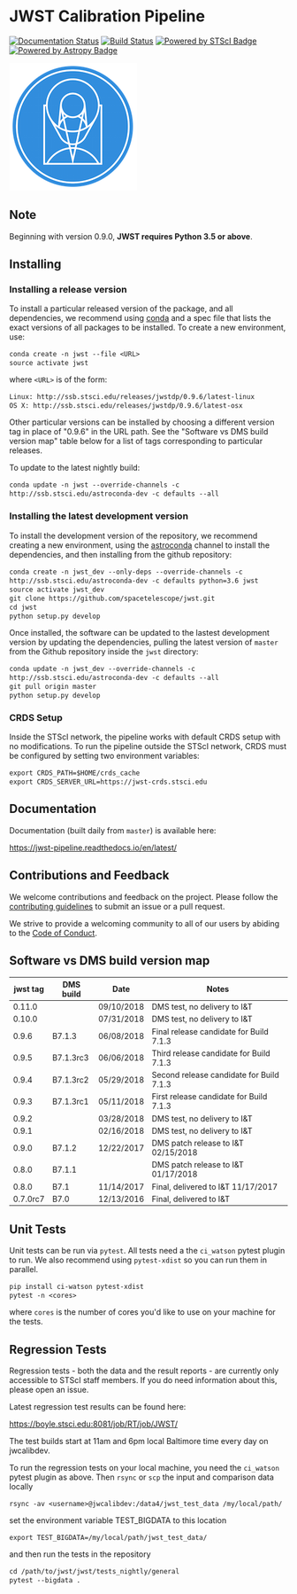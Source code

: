 JWST Calibration Pipeline
=========================
[![Documentation Status](https://readthedocs.org/projects/jwst-pipeline/badge/?version=latest)](http://jwst-pipeline.readthedocs.io/en/latest/?badge=latest)
[![Build Status](https://travis-ci.org/spacetelescope/jwst.svg?branch=master)](https://travis-ci.org/spacetelescope/jwst)
[![Powered by STScI Badge](https://img.shields.io/badge/powered%20by-STScI-blue.svg?colorA=707170&colorB=3e8ddd&style=flat)](http://www.stsci.edu)
[![Powered by Astropy Badge](http://img.shields.io/badge/powered%20by-AstroPy-orange.svg?style=flat)](http://www.astropy.org/)

![STScI Logo](docs/_static/stsci_logo.png)

Note
----
Beginning with version 0.9.0, **JWST requires Python 3.5 or above**.

Installing
----------

### Installing a release version ###

To install a particular released version of the package, and all dependencies, we recommend using
[conda](https://conda.io/docs/index.html) and a spec file that lists the exact versions of all packages to be installed.
To create a new environment, use:

    conda create -n jwst --file <URL>
    source activate jwst

where `<URL>` is of the form:

    Linux: http://ssb.stsci.edu/releases/jwstdp/0.9.6/latest-linux
    OS X: http://ssb.stsci.edu/releases/jwstdp/0.9.6/latest-osx

Other particular versions can be installed by choosing a different version tag in place of "0.9.6" in the URL path.
See the "Software vs DMS build version map" table below for a list of tags corresponding to particular releases.

To update to the latest nightly build:

    conda update -n jwst --override-channels -c http://ssb.stsci.edu/astroconda-dev -c defaults --all

### Installing the latest development version ###

To install the development version of the repository, we recommend creating a new
environment, using the [astroconda](https://astroconda.readthedocs.io) channel
to install the dependencies, and then installing from the github repository:

    conda create -n jwst_dev --only-deps --override-channels -c http://ssb.stsci.edu/astroconda-dev -c defaults python=3.6 jwst
    source activate jwst_dev
    git clone https://github.com/spacetelescope/jwst.git
    cd jwst
    python setup.py develop

Once installed, the software can be updated to the lastest development version by updating the dependencies,
pulling the latest version of `master` from the Github repository inside the `jwst` directory:

    conda update -n jwst_dev --override-channels -c http://ssb.stsci.edu/astroconda-dev -c defaults --all
    git pull origin master
    python setup.py develop

### CRDS Setup ###

Inside the STScI network, the pipeline works with default CRDS setup with no modifications.  To run the pipeline outside the STScI network, CRDS must be configured by setting two environment variables:

    export CRDS_PATH=$HOME/crds_cache
    export CRDS_SERVER_URL=https://jwst-crds.stsci.edu


Documentation
-------------

Documentation (built daily from `master`) is available here:

https://jwst-pipeline.readthedocs.io/en/latest/


Contributions and Feedback
--------------------------
We welcome contributions and feedback on the project. Please follow the [contributing guidelines](CONTRIBUTING.md) to submit an issue or a pull request.

We strive to provide a welcoming community to all of our users by abiding to the [Code of Conduct](CODE_OF_CONDUCT.md).


Software vs DMS build version map
---------------------------------

| jwst tag | DMS build |    Date    |          Notes                           |
| -------- | --------- | ---------- | -----------------------------------------|
|  0.11.0  |           | 09/10/2018 | DMS test, no delivery to I&T             |
|  0.10.0  |           | 07/31/2018 | DMS test, no delivery to I&T             |
|  0.9.6   | B7.1.3    | 06/08/2018 | Final release candidate for Build 7.1.3  |
|  0.9.5   | B7.1.3rc3 | 06/06/2018 | Third release candidate for Build 7.1.3  |
|  0.9.4   | B7.1.3rc2 | 05/29/2018 | Second release candidate for Build 7.1.3 |
|  0.9.3   | B7.1.3rc1 | 05/11/2018 | First release candidate for Build 7.1.3  |
|  0.9.2   |           | 03/28/2018 | DMS test, no delivery to I&T             |
|  0.9.1   |           | 02/16/2018 | DMS test, no delivery to I&T             |
|  0.9.0   |   B7.1.2  | 12/22/2017 | DMS patch release to I&T 02/15/2018      |
|  0.8.0   |   B7.1.1  |            | DMS patch release to I&T 01/17/2018      |
|  0.8.0   |   B7.1    | 11/14/2017 | Final, delivered to I&T 11/17/2017       |
|  0.7.0rc7|   B7.0    | 12/13/2016 | Final, delivered to I&T                  |


Unit Tests
----------

Unit tests can be run via `pytest`.  All tests need a the `ci_watson` pytest plugin to run.  We also recommend using `pytest-xdist` so you can run them in parallel.

    pip install ci-watson pytest-xdist
    pytest -n <cores>

where `cores` is the number of cores you'd like to use on your machine for the tests.

Regression Tests
----------------

Regression tests - both the data and the result reports - are currently only accessible to STScI staff members. If you do need information about this, please open an issue.

Latest regression test results can be found here:

https://boyle.stsci.edu:8081/job/RT/job/JWST/

The test builds start at 11am and 6pm local Baltimore time every day on jwcalibdev.

To run the regression tests on your local machine, you need the `ci_watson` pytest plugin as above.  Then `rsync` or `scp` the input and comparison data locally

    rsync -av <username>@jwcalibdev:/data4/jwst_test_data /my/local/path/

set the environment variable TEST_BIGDATA to this location

    export TEST_BIGDATA=/my/local/path/jwst_test_data/

and then run the tests in the repository

    cd /path/to/jwst/jwst/tests_nightly/general
    pytest --bigdata .


